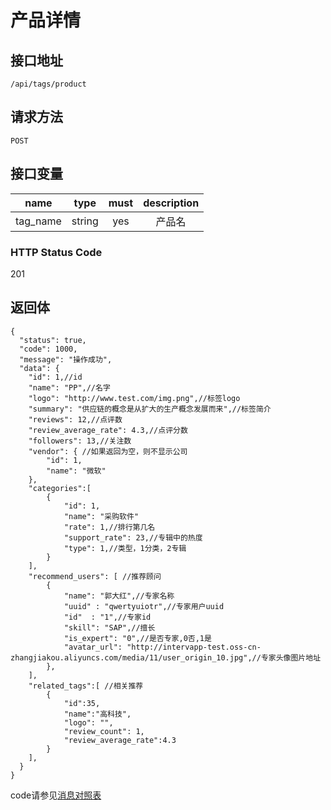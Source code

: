 # 产品详情

## 接口地址

`/api/tags/product`

## 请求方法

```POST ```

## 接口变量

| name     | type     | must     | description |
|----------|:--------:|:--------:|:--------:|
| tag_name  | string   | yes      | 产品名  |

### HTTP Status Code

201

## 返回体

```json5
{
  "status": true,
  "code": 1000,
  "message": "操作成功",
  "data": {
    "id": 1,//id
    "name": "PP",//名字
    "logo": "http://www.test.com/img.png",//标签logo
    "summary": "供应链的概念是从扩大的生产概念发展而来",//标签简介
    "reviews": 12,//点评数
    "review_average_rate": 4.3,//点评分数
    "followers": 13,//关注数
    "vendor": { //如果返回为空，则不显示公司
        "id": 1,
        "name": "微软"
    },
    "categories":[
        {
            "id": 1,
            "name": "采购软件"
            "rate": 1,//排行第几名
            "support_rate": 23,//专辑中的热度
            "type": 1,//类型，1分类，2专辑
        }
    ],
    "recommend_users": [ //推荐顾问
        {
            "name": "郭大红",//专家名称
            "uuid" : "qwertyuiotr",//专家用户uuid
            "id"  : "1",//专家id
            "skill": "SAP",//擅长
            "is_expert": "0",//是否专家,0否,1是
            "avatar_url": "http://intervapp-test.oss-cn-zhangjiakou.aliyuncs.com/media/11/user_origin_10.jpg",//专家头像图片地址
        },
    ],
    "related_tags":[ //相关推荐
        {
            "id":35,
            "name":"高科技",
            "logo": "",
            "review_count": 1,
            "review_average_rate":4.3
        }
    ],
  }
}
``` 

code请参见[消息对照表](消息对照表.md)
